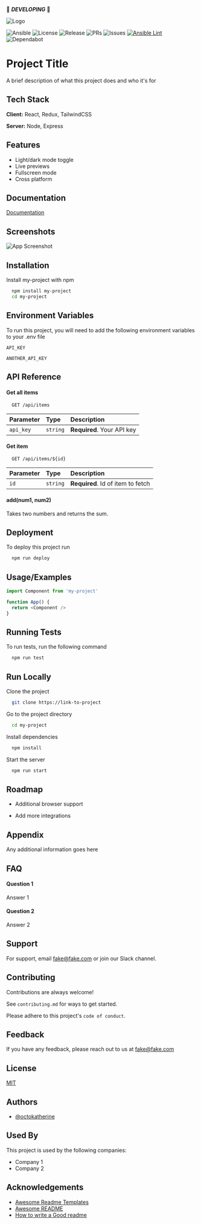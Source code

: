 :construction: ***DEVELOPING*** :construction:

![Logo](https://dev-to-uploads.s3.amazonaws.com/uploads/articles/th5xamgrr6se0x5ro4g6.png)


![Ansible](https://img.shields.io/badge/ansible-%231A1918.svg?style=flat&logo=ansible&logoColor=white)
![License](https://badgen.net/github/license/ironwolphern/template-ansible)
![Release](https://badgen.net/github/release/ironwolphern/template-ansible)
![PRs](https://badgen.net/github/prs/ironwolphern/template-ansible)
![Issues](https://badgen.net/github/issues/ironwolphern/template-ansible)
[![Ansible Lint](https://github.com/ironwolphern/template-ansible/actions/workflows/ansible-lint.yml/badge.svg)](https://github.com/ironwolphern/template-ansible/actions/workflows/ansible-lint.yml)
![Dependabot](https://badgen.net/github/dependabot/ironwolphern/template-ansible)


# Project Title

A brief description of what this project does and who it's for


## Tech Stack

**Client:** React, Redux, TailwindCSS

**Server:** Node, Express


## Features

- Light/dark mode toggle
- Live previews
- Fullscreen mode
- Cross platform


## Documentation

[Documentation](https://linktodocumentation)


## Screenshots

![App Screenshot](https://via.placeholder.com/468x300?text=App+Screenshot+Here)


## Installation

Install my-project with npm

```bash
  npm install my-project
  cd my-project
```
    
## Environment Variables

To run this project, you will need to add the following environment variables to your .env file

`API_KEY`

`ANOTHER_API_KEY`


## API Reference

#### Get all items

```http
  GET /api/items
```

| Parameter | Type     | Description                |
| :-------- | :------- | :------------------------- |
| `api_key` | `string` | **Required**. Your API key |

#### Get item

```http
  GET /api/items/${id}
```

| Parameter | Type     | Description                       |
| :-------- | :------- | :-------------------------------- |
| `id`      | `string` | **Required**. Id of item to fetch |

#### add(num1, num2)

Takes two numbers and returns the sum.


## Deployment

To deploy this project run

```bash
  npm run deploy
```


## Usage/Examples

```javascript
import Component from 'my-project'

function App() {
  return <Component />
}
```


## Running Tests

To run tests, run the following command

```bash
  npm run test
```


## Run Locally

Clone the project

```bash
  git clone https://link-to-project
```

Go to the project directory

```bash
  cd my-project
```

Install dependencies

```bash
  npm install
```

Start the server

```bash
  npm run start
```


## Roadmap

- Additional browser support

- Add more integrations


## Appendix

Any additional information goes here


## FAQ

#### Question 1

Answer 1

#### Question 2

Answer 2


## Support

For support, email fake@fake.com or join our Slack channel.


## Contributing

Contributions are always welcome!

See `contributing.md` for ways to get started.

Please adhere to this project's `code of conduct`.


## Feedback

If you have any feedback, please reach out to us at fake@fake.com


## License

[MIT](https://choosealicense.com/licenses/mit/)


## Authors

- [@octokatherine](https://www.github.com/octokatherine)


## Used By

This project is used by the following companies:

- Company 1
- Company 2


## Acknowledgements

 - [Awesome Readme Templates](https://awesomeopensource.com/project/elangosundar/awesome-README-templates)
 - [Awesome README](https://github.com/matiassingers/awesome-readme)
 - [How to write a Good readme](https://bulldogjob.com/news/449-how-to-write-a-good-readme-for-your-github-project)

